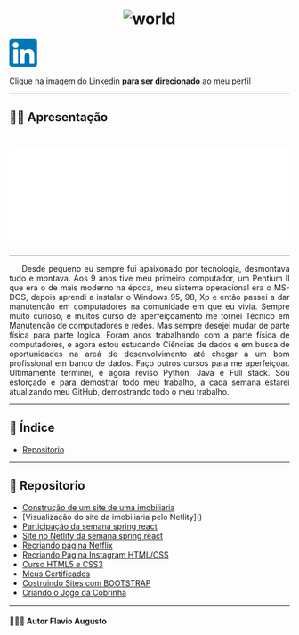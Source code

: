 <h1 align="center">
            <img src="https://github.com/flavioavds/apresentacao-github/blob/master/globoworld2.gif" alt="world" width="900"/>
</h1>

<a href="https://www.linkedin.com/in/flavio-augusto-venancio-de-souza-9083981a3" target="_blank"><img src="https://github.com/flavioavds/apresentacao-github/blob/master/linkdin.png" alt="linkdin" width="50"></a>

Clique na imagem do Linkedin **para ser direcionado** ao meu perfil

---

## 👨‍🎓 Apresentação

<h1>
    <img src="https://github.com/flavioavds/apresentacao-github/blob/master/homemletra2.gif" alt="homemletra" width="auto"/>
</h1>


---
<p align="justify">
&nbsp;&nbsp;&nbsp;&nbsp;Desde pequeno eu sempre fui apaixonado por tecnologia, desmontava tudo e montava. Aos 9 anos tive meu primeiro computador, um Pentium II que era o de mais moderno na época, meu sistema operacional era o MS-DOS, depois aprendi a instalar o Windows 95, 98, Xp e então passei a dar manutenção em computadores na comunidade em que eu vivia. Sempre muito curioso, e muitos curso de aperfeiçoamento me tornei Técnico em Manutenção de computadores e redes. Mas sempre desejei mudar de parte física para parte logica. Foram anos trabalhando com a parte física de computadores, e agora estou estudando Ciências de dados e em busca de oportunidades na areá de desenvolvimento até chegar a um bom profissional em banco de dados. Faço outros cursos para me aperfeiçoar. Ultimamente terminei, e agora reviso Python, Java e Full stack. Sou esforçado e para demostrar todo meu trabalho,  a cada semana estarei atualizando meu GitHub, demostrando todo o meu trabalho.
</p>

--- 
## 📖 Índice

- [Repositorio](#-repositorio)
            
---
            
## 📂 Repositorio
   
- [Construção de um site de uma imobiliaria](https://github.com/flavioavds/site-imoveis)
- [Visualização do site da imobiliaria pelo Netlity](<a href="venancioimoveis.netlify.app/" target="_blank"></a>)
- [Participação da semana spring react](https://github.com/flavioavds/dsmovie)
- [Site no Netlify da semana spring react](treinamento-spring-e-react.netlify.app/)
- [Recriando página Netflix](https://github.com/flavioavds/recriando-Netflix)
- [Recriando Pagina Instagram HTML/CSS](https://github.com/flavioavds/recriando-pagina-instagram-github)
- [Curso HTML5 e CSS3](https://github.com/flavioavds/curso-html-e-css3)
- [Meus Certificados](https://github.com/flavioavds/meus-certificados)
- [Costruindo Sites com BOOTSTRAP](https://github.com/flavioavds/construindo-sites-bootstrap)
- [Criando o Jogo da Cobrinha](https://github.com/flavioavds/projeto-cobrinha)
           
---
            
#### 👨🏻‍🎓 Autor Flavio Augusto
